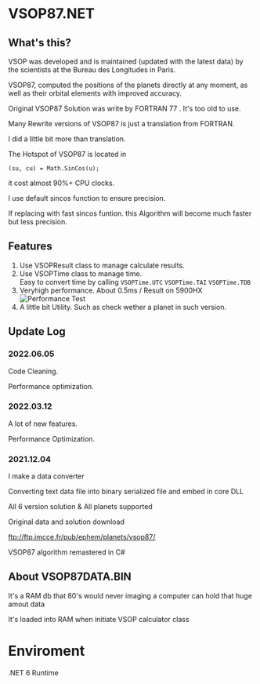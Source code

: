 # VSOP87.NET 

## What's this?

VSOP was developed and is maintained (updated with the latest data) by the scientists at the Bureau des Longitudes in Paris. 

VSOP87, computed the positions of the planets directly at any moment, as well as their orbital elements with improved accuracy.

Original VSOP87 Solution was write by FORTRAN 77 . It's too old to use. 

Many Rewrite versions of VSOP87 is just a translation from FORTRAN. 

I did a little bit more than translation.

The Hotspot of VSOP87 is located in 

``` (su, cu) = Math.SinCos(u); ```

it cost almost 90%+ CPU clocks.

I use default sincos function to ensure precision.

If replacing with fast sincos funtion. this Algorithm will become much faster but less precision.

## Features

1. Use VSOPResult class to manage calculate results.
2. Use VSOPTime class to manage time. 
</br>Easy to convert time by calling ```VSOPTime.UTC``` ```VSOPTime.TAI``` ```VSOPTime.TDB```
3. Veryhigh performance. About 0.5ms / Result on 5900HX
![Performance Test](https://github.com/kingsznhone/VSOP87.NET/blob/master/PerformanceTest.png)
4. A little bit Utility. Such as check wether a planet in such version.


## Update Log

### 2022.06.05

Code Cleaning.

Performance optimization.

### 2022.03.12

A lot of new features.

Performance Optimization.


### 2021.12.04 

I make a data converter

Converting text data file into binary serialized file and embed in core DLL

All 6 version solution & All planets supported

Original data and solution download 

 ftp://ftp.imcce.fr/pub/ephem/planets/vsop87/

VSOP87 algorithm remastered in C#

## About VSOP87DATA.BIN

It's a RAM db that 80's would never imaging a computer can hold that huge amout data  

It's loaded into RAM when initiate VSOP calculator class

# Enviroment 
.NET 6 Runtime
